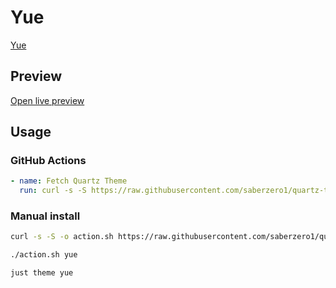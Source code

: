 # Yue

[Yue](https://twitter.com/notgixo)

## Preview

[Open live preview](https://quartz-themes.github.io/yue/)

## Usage

### GitHub Actions

```yaml
- name: Fetch Quartz Theme
  run: curl -s -S https://raw.githubusercontent.com/saberzero1/quartz-themes/master/action.sh | bash -s -- yue
```

### Manual install

```bash
curl -s -S -o action.sh https://raw.githubusercontent.com/saberzero1/quartz-themes/master/action.sh

./action.sh yue
```

```bash
just theme yue
```
